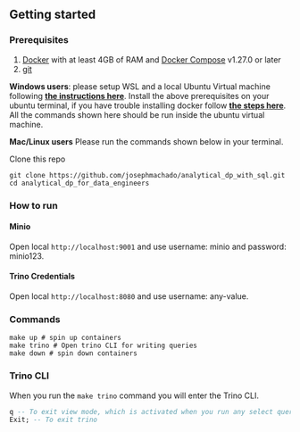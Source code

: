 ## Getting started

### Prerequisites

1. [Docker](https://docs.docker.com/engine/install/) with at least 4GB of RAM and [Docker Compose](https://docs.docker.com/compose/install/) v1.27.0 or later
2. [git](https://git-scm.com/book/en/v2/Getting-Started-Installing-Git)

**Windows users**: please setup WSL and a local Ubuntu Virtual machine following **[the instructions here](https://ubuntu.com/tutorials/install-ubuntu-on-wsl2-on-windows-10#1-overview)**. Install the above prerequisites on your ubuntu terminal, if you have trouble installing docker follow **[the steps here](https://www.digitalocean.com/community/tutorials/how-to-install-and-use-docker-on-ubuntu-22-04#step-1-installing-docker)**. All the commands shown here should be run inside the ubuntu virtual machine.

**Mac/Linux users** Please run the commands shown below in your terminal.

Clone this repo

```shell
git clone https://github.com/josephmachado/analytical_dp_with_sql.git
cd analytical_dp_for_data_engineers
```

### How to run

#### Minio

Open local `http://localhost:9001` and use username: minio and password: minio123.

#### Trino Credentials
Open local `http://localhost:8080` and use username: any-value.

### Commands

```shell
make up # spin up containers
make trino # Open trino CLI for writing queries
make down # spin down containers
```

### Trino CLI

When you run the `make trino` command you will enter the Trino CLI.

```sql
q -- To exit view mode, which is activated when you run any select query
Exit; -- To exit trino
```